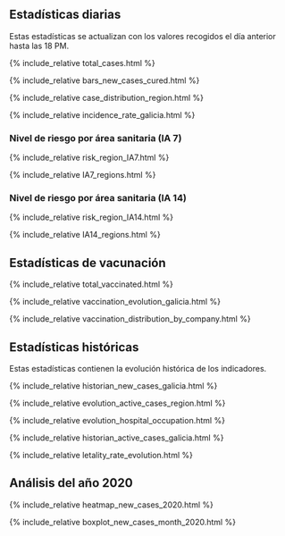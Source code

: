 ## Estadísticas diarias

Estas estadísticas se actualizan con los valores recogidos el día anterior hasta las 18 PM.

{% include_relative total_cases.html %}

{% include_relative  bars_new_cases_cured.html %}

{% include_relative case_distribution_region.html %}

{% include_relative  incidence_rate_galicia.html %}

### Nivel de riesgo por área sanitaria (IA 7)

{% include_relative  risk_region_IA7.html %}

{% include_relative  IA7_regions.html %}

### Nivel de riesgo por área sanitaria (IA 14)

{% include_relative  risk_region_IA14.html %}

{% include_relative  IA14_regions.html %}

## Estadísticas de vacunación
{% include_relative  total_vaccinated.html %}

{% include_relative  vaccination_evolution_galicia.html %}

{% include_relative  vaccination_distribution_by_company.html %}

## Estadísticas históricas

Estas estadísticas contienen la evolución histórica de los indicadores.

{% include_relative historian_new_cases_galicia.html %}

{% include_relative evolution_active_cases_region.html %}

{% include_relative  evolution_hospital_occupation.html %}

{% include_relative historian_active_cases_galicia.html %}

{% include_relative letality_rate_evolution.html %}

## Análisis del año 2020

{% include_relative heatmap_new_cases_2020.html %}

{% include_relative  boxplot_new_cases_month_2020.html %}
